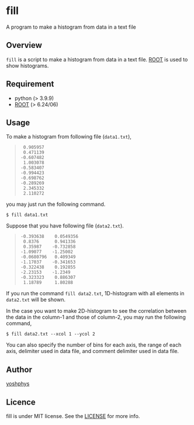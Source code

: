 # fill
 A program to make a histogram from data in a text file


## Overview

 `fill` is a script to make a histogram from data in a text file.
 [ROOT](https://root.cern.ch) is used to show histograms.


## Requirement
 - python (> 3.9.9)
 - [ROOT](https://root.cern.ch) (> 6.24/06)


## Usage
 To make a histogram from following file (`data1.txt`),

 > ` 0.905957`  
 > ` 0.471139`  
 > `-0.607482`  
 > ` 1.003078`  
 > `-0.583407`  
 > `-0.994423`  
 > `-0.698762`  
 > `-0.289269`  
 > ` 2.345332`  
 > ` 2.110272`  

 you may just run the following command.

 ```
 $ fill data1.txt
 ```

 Suppose that you have following file (`data2.txt`).

 > `-0.393638    0.0549356`  
 > ` 0.8376      0.941336`  
 > ` 0.35987    -0.732858`  
 > `-1.09077    -1.25002`  
 > `-0.0680796   0.409349`  
 > `-1.17037    -0.341653`  
 > `-0.322438    0.192855`  
 > `-2.23153    -1.2349`  
 > `-0.323323    0.886307`  
 > ` 1.18789     1.80288`  

 If you run the command `fill data2.txt`, 1D-histogram with all elements in `data2.txt` will be shown.

 In the case you want to make 2D-histogram to see the correlation between the data in the column-1 and those of column-2, you may run the following command,

 ```
 $ fill data2.txt --xcol 1 --ycol 2
 ```

 You can also specify the number of bins for each axis, the range of each axis, delimiter used in data file, and comment delimiter used in data file.
 

<!--
## Features

## Reference
-->

## Author
 [yoshphys](https://github.com/yoshphys)

## Licence
 fill is under MIT license. See the [LICENSE](https://github.com/yoshphys/dot2pdf/blob/main/LICENSE) for more info.
